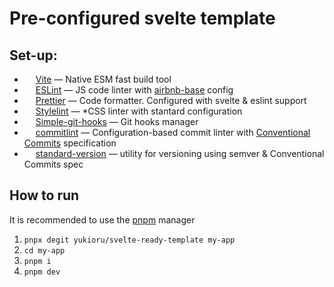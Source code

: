 # Pre-configured svelte template

## Set-up:

- <img src="https://avatars.githubusercontent.com/u/65625612?s=14" width="14" height="14" /> [Vite](https://vitejs.dev/) — Native ESM fast build tool
- <img src="https://avatars.githubusercontent.com/u/6019716?s=14" width="14" height="14" /> [ESLint](https://eslint.org/) — JS code linter with [airbnb-base](https://github.com/airbnb/javascript/tree/master/packages/eslint-config-airbnb-base) config
- <img src="https://avatars.githubusercontent.com/u/25822731?s=14" width="14" height="14" /> [Prettier](https://prettier.io/) — Code formatter. Configured with svelte & eslint support
- <img src="https://avatars.githubusercontent.com/u/10076935?s=14" width="14" height="14" /> [Stylelint](https://stylelint.io/) — \*CSS linter with stantard configuration
- <img src="https://user-images.githubusercontent.com/374635/58805639-d1b3a980-8657-11e9-95e0-b5cc4142c064.png" width="14" height="14" /> [Simple-git-hooks](https://github.com/toplenboren/simple-git-hooks) — Git hooks manager
- <img src="https://commitlint.js.org/assets/icon.png" width="14" height="14" /> [commitlint](https://commitlint.js.org/) — Configuration-based commit linter with [Conventional Commits](https://www.conventionalcommits.org/) specification
- <img src="https://image.flaticon.com/icons/png/512/107/107247.png" width="14" height="14" /> [standard-version](https://github.com/conventional-changelog/standard-version) — utility for versioning using semver & Conventional Commits spec

## How to run

It is recommended to use the [pnpm](https://pnpm.io/) manager

1. `pnpx degit yukioru/svelte-ready-template my-app`
2. `cd my-app`
3. `pnpm i`
4. `pnpm dev`
